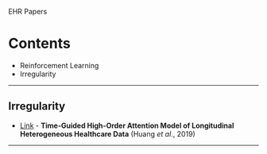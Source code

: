 EHR Papers

# Contents
* Reinforcement Learning
* Irregularity


- - -

## Irregularity
* [Link](https://arxiv.org/pdf/1912.00773.pdf, "paper link") - **Time-Guided High-Order Attention Model of Longitudinal Heterogeneous Healthcare Data** (Huang *et al*., 2019)

- - -


